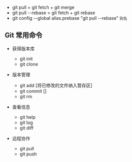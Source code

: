 - git pull = git fetch + git merge
- git pull --rebase = git fetch + git rebase
- git config --global alias.prebase "git pull --rebase" `别名`

## Git 常用命令
- 获得版本库
    - git init
    - git clone

- 版本管理
    - git add [将已修改的文件纳入暂存区]
    - git commit []
    - git rm

- 查看信息
    - git help
    - git log
    - git diff

- 远程协作
    - git pull
    - git push